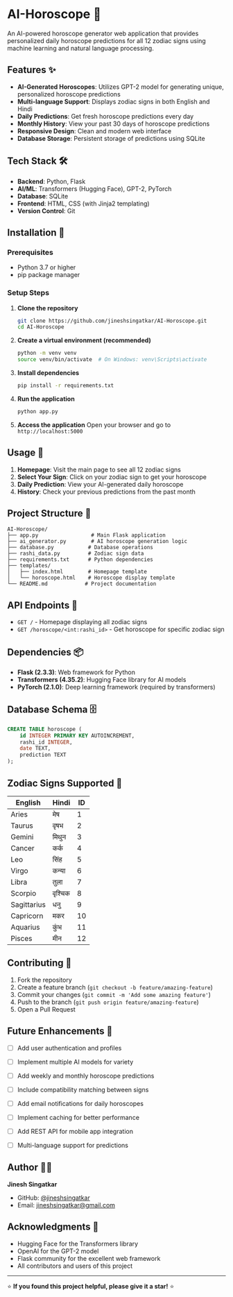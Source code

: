 # AI-Horoscope 🔮

An AI-powered horoscope generator web application that provides personalized daily horoscope predictions for all 12 zodiac signs using machine learning and natural language processing.

## Features ✨

- **AI-Generated Horoscopes**: Utilizes GPT-2 model for generating unique, personalized horoscope predictions
- **Multi-language Support**: Displays zodiac signs in both English and Hindi
- **Daily Predictions**: Get fresh horoscope predictions every day
- **Monthly History**: View your past 30 days of horoscope predictions
- **Responsive Design**: Clean and modern web interface
- **Database Storage**: Persistent storage of predictions using SQLite

## Tech Stack 🛠️

- **Backend**: Python, Flask
- **AI/ML**: Transformers (Hugging Face), GPT-2, PyTorch
- **Database**: SQLite
- **Frontend**: HTML, CSS (with Jinja2 templating)
- **Version Control**: Git

## Installation 🚀

### Prerequisites
- Python 3.7 or higher
- pip package manager

### Setup Steps

1. **Clone the repository**
   ```bash
   git clone https://github.com/jineshsingatkar/AI-Horoscope.git
   cd AI-Horoscope
   ```

2. **Create a virtual environment (recommended)**
   ```bash
   python -m venv venv
   source venv/bin/activate  # On Windows: venv\Scripts\activate
   ```

3. **Install dependencies**
   ```bash
   pip install -r requirements.txt
   ```

4. **Run the application**
   ```bash
   python app.py
   ```

5. **Access the application**
   Open your browser and go to `http://localhost:5000`

## Usage 📖

1. **Homepage**: Visit the main page to see all 12 zodiac signs
2. **Select Your Sign**: Click on your zodiac sign to get your horoscope
3. **Daily Prediction**: View your AI-generated daily horoscope
4. **History**: Check your previous predictions from the past month

## Project Structure 📁

```
AI-Horoscope/
├── app.py                 # Main Flask application
├── ai_generator.py        # AI horoscope generation logic
├── database.py           # Database operations
├── rashi_data.py         # Zodiac sign data
├── requirements.txt      # Python dependencies
├── templates/
│   ├── index.html        # Homepage template
│   └── horoscope.html    # Horoscope display template
└── README.md            # Project documentation
```

## API Endpoints 🔌

- `GET /` - Homepage displaying all zodiac signs
- `GET /horoscope/<int:rashi_id>` - Get horoscope for specific zodiac sign

## Dependencies 📦

- **Flask (2.3.3)**: Web framework for Python
- **Transformers (4.35.2)**: Hugging Face library for AI models
- **PyTorch (2.1.0)**: Deep learning framework (required by transformers)

## Database Schema 🗄️

```sql
CREATE TABLE horoscope (
    id INTEGER PRIMARY KEY AUTOINCREMENT,
    rashi_id INTEGER,
    date TEXT,
    prediction TEXT
);
```

## Zodiac Signs Supported 🌟

| English | Hindi | ID |
|---------|-------|-----|
| Aries | मेष | 1 |
| Taurus | वृषभ | 2 |
| Gemini | मिथुन | 3 |
| Cancer | कर्क | 4 |
| Leo | सिंह | 5 |
| Virgo | कन्या | 6 |
| Libra | तुला | 7 |
| Scorpio | वृश्चिक | 8 |
| Sagittarius | धनु | 9 |
| Capricorn | मकर | 10 |
| Aquarius | कुंभ | 11 |
| Pisces | मीन | 12 |

## Contributing 🤝

1. Fork the repository
2. Create a feature branch (`git checkout -b feature/amazing-feature`)
3. Commit your changes (`git commit -m 'Add some amazing feature'`)
4. Push to the branch (`git push origin feature/amazing-feature`)
5. Open a Pull Request

## Future Enhancements 🚀

- [ ] Add user authentication and profiles
- [ ] Implement multiple AI models for variety
- [ ] Add weekly and monthly horoscope predictions
- [ ] Include compatibility matching between signs
- [ ] Add email notifications for daily horoscopes
- [ ] Implement caching for better performance
- [ ] Add REST API for mobile app integration
- [ ] Multi-language support for predictions



## Author 👨‍💻

**Jinesh Singatkar**
- GitHub: [@jineshsingatkar](https://github.com/jineshsingatkar)
- Email: jineshsingatkar@gmail.com

## Acknowledgments 🙏

- Hugging Face for the Transformers library
- OpenAI for the GPT-2 model
- Flask community for the excellent web framework
- All contributors and users of this project

---

⭐ **If you found this project helpful, please give it a star!** ⭐
